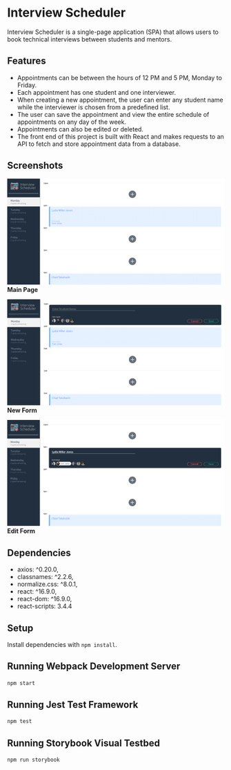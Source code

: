 # Interview Scheduler

Interview Scheduler is a single-page application (SPA) that allows users to book technical interviews between students and mentors. 

## Features

- Appointments can be between the hours of 12 PM and 5 PM, Monday to Friday.
- Each appointment has one student and one interviewer.
- When creating a new appointment, the user can enter any student name while the interviewer is chosen from a predefined list.
- The user can save the appointment and view the entire schedule of appointments on any day of the week.
- Appointments can also be edited or deleted.
- The front end of this project is built with React and makes requests to an API to fetch and store appointment data from a database.

## Screenshots

!["Main Page"](https://github.com/pedrolorandi/scheduler/blob/master/docs/main-page.png?raw=true)
**Main Page**

!["New Form"](https://github.com/pedrolorandi/scheduler/blob/master/docs/new-form.png?raw=true)
**New Form**

!["Edit Form"](https://github.com/pedrolorandi/scheduler/blob/master/docs/edit-form.png?raw=true)
**Edit Form**

## Dependencies

  - axios: ^0.20.0,
  - classnames: ^2.2.6,
  - normalize.css: ^8.0.1,
  - react: ^16.9.0,
  - react-dom: ^16.9.0,
  - react-scripts: 3.4.4

## Setup

Install dependencies with `npm install`.

## Running Webpack Development Server

```sh
npm start
```

## Running Jest Test Framework

```sh
npm test
```

## Running Storybook Visual Testbed

```sh
npm run storybook
```
